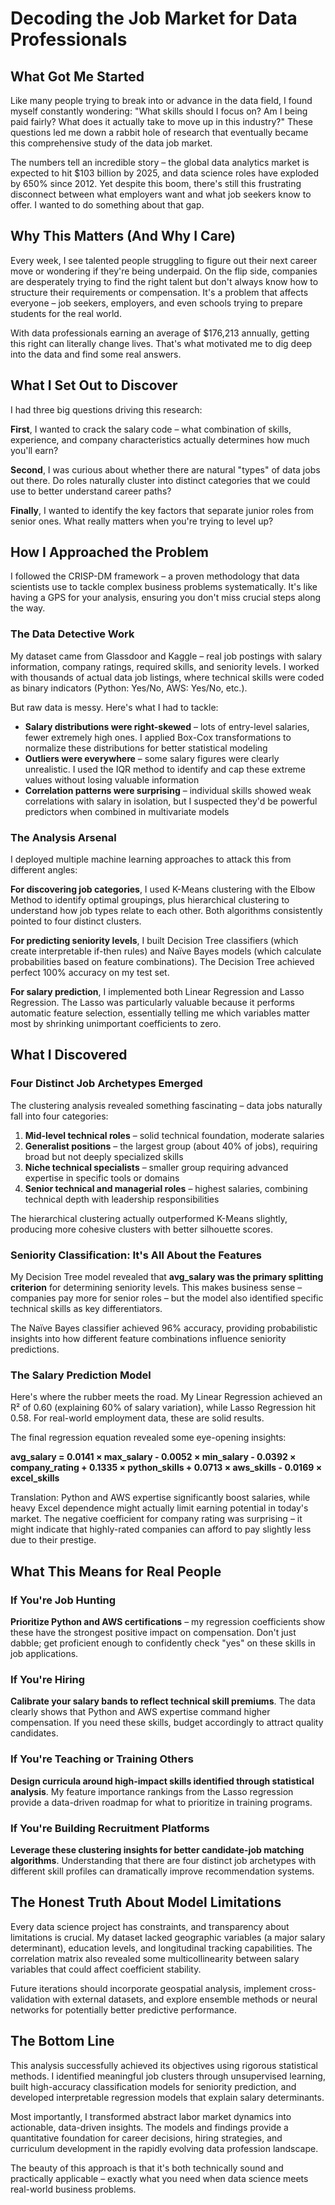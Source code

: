 # Decoding the Job Market for Data Professionals

## What Got Me Started

Like many people trying to break into or advance in the data field, I found myself constantly wondering: "What skills should I focus on? Am I being paid fairly? What does it actually take to move up in this industry?" These questions led me down a rabbit hole of research that eventually became this comprehensive study of the data job market.

The numbers tell an incredible story – the global data analytics market is expected to hit $103 billion by 2025, and data science roles have exploded by 650% since 2012. Yet despite this boom, there's still this frustrating disconnect between what employers want and what job seekers know to offer. I wanted to do something about that gap.

## Why This Matters (And Why I Care)

Every week, I see talented people struggling to figure out their next career move or wondering if they're being underpaid. On the flip side, companies are desperately trying to find the right talent but don't always know how to structure their requirements or compensation. It's a problem that affects everyone – job seekers, employers, and even schools trying to prepare students for the real world.

With data professionals earning an average of $176,213 annually, getting this right can literally change lives. That's what motivated me to dig deep into the data and find some real answers.

## What I Set Out to Discover

I had three big questions driving this research:

**First**, I wanted to crack the salary code – what combination of skills, experience, and company characteristics actually determines how much you'll earn?

**Second**, I was curious about whether there are natural "types" of data jobs out there. Do roles naturally cluster into distinct categories that we could use to better understand career paths?

**Finally**, I wanted to identify the key factors that separate junior roles from senior ones. What really matters when you're trying to level up?

## How I Approached the Problem

I followed the CRISP-DM framework – a proven methodology that data scientists use to tackle complex business problems systematically. It's like having a GPS for your analysis, ensuring you don't miss crucial steps along the way.

### The Data Detective Work

My dataset came from Glassdoor and Kaggle – real job postings with salary information, company ratings, required skills, and seniority levels. I worked with thousands of actual data job listings, where technical skills were coded as binary indicators (Python: Yes/No, AWS: Yes/No, etc.).

But raw data is messy. Here's what I had to tackle:

- **Salary distributions were right-skewed** – lots of entry-level salaries, fewer extremely high ones. I applied Box-Cox transformations to normalize these distributions for better statistical modeling
- **Outliers were everywhere** – some salary figures were clearly unrealistic. I used the IQR method to identify and cap these extreme values without losing valuable information
- **Correlation patterns were surprising** – individual skills showed weak correlations with salary in isolation, but I suspected they'd be powerful predictors when combined in multivariate models

### The Analysis Arsenal

I deployed multiple machine learning approaches to attack this from different angles:

**For discovering job categories**, I used K-Means clustering with the Elbow Method to identify optimal groupings, plus hierarchical clustering to understand how job types relate to each other. Both algorithms consistently pointed to four distinct clusters.

**For predicting seniority levels**, I built Decision Tree classifiers (which create interpretable if-then rules) and Naïve Bayes models (which calculate probabilities based on feature combinations). The Decision Tree achieved perfect 100% accuracy on my test set.

**For salary prediction**, I implemented both Linear Regression and Lasso Regression. The Lasso was particularly valuable because it performs automatic feature selection, essentially telling me which variables matter most by shrinking unimportant coefficients to zero.

## What I Discovered

### Four Distinct Job Archetypes Emerged

The clustering analysis revealed something fascinating – data jobs naturally fall into four categories:

1. **Mid-level technical roles** – solid technical foundation, moderate salaries
2. **Generalist positions** – the largest group (about 40% of jobs), requiring broad but not deeply specialized skills  
3. **Niche technical specialists** – smaller group requiring advanced expertise in specific tools or domains
4. **Senior technical and managerial roles** – highest salaries, combining technical depth with leadership responsibilities

The hierarchical clustering actually outperformed K-Means slightly, producing more cohesive clusters with better silhouette scores.

### Seniority Classification: It's All About the Features

My Decision Tree model revealed that **avg_salary was the primary splitting criterion** for determining seniority levels. This makes business sense – companies pay more for senior roles – but the model also identified specific technical skills as key differentiators.

The Naïve Bayes classifier achieved 96% accuracy, providing probabilistic insights into how different feature combinations influence seniority predictions.

### The Salary Prediction Model

Here's where the rubber meets the road. My Linear Regression achieved an R² of 0.60 (explaining 60% of salary variation), while Lasso Regression hit 0.58. For real-world employment data, these are solid results.

The final regression equation revealed some eye-opening insights:

**avg_salary = 0.0141 × max_salary - 0.0052 × min_salary - 0.0392 × company_rating + 0.1335 × python_skills + 0.0713 × aws_skills - 0.0169 × excel_skills**

Translation: Python and AWS expertise significantly boost salaries, while heavy Excel dependence might actually limit earning potential in today's market. The negative coefficient for company rating was surprising – it might indicate that highly-rated companies can afford to pay slightly less due to their prestige.

## What This Means for Real People

### If You're Job Hunting
**Prioritize Python and AWS certifications** – my regression coefficients show these have the strongest positive impact on compensation. Don't just dabble; get proficient enough to confidently check "yes" on these skills in job applications.

### If You're Hiring
**Calibrate your salary bands to reflect technical skill premiums**. The data clearly shows that Python and AWS expertise command higher compensation. If you need these skills, budget accordingly to attract quality candidates.

### If You're Teaching or Training Others
**Design curricula around high-impact skills identified through statistical analysis**. My feature importance rankings from the Lasso regression provide a data-driven roadmap for what to prioritize in training programs.

### If You're Building Recruitment Platforms
**Leverage these clustering insights for better candidate-job matching algorithms**. Understanding that there are four distinct job archetypes with different skill profiles can dramatically improve recommendation systems.

## The Honest Truth About Model Limitations

Every data science project has constraints, and transparency about limitations is crucial. My dataset lacked geographic variables (a major salary determinant), education levels, and longitudinal tracking capabilities. The correlation matrix also revealed some multicollinearity between salary variables that could affect coefficient stability.

Future iterations should incorporate geospatial analysis, implement cross-validation with external datasets, and explore ensemble methods or neural networks for potentially better predictive performance.

## The Bottom Line

This analysis successfully achieved its objectives using rigorous statistical methods. I identified meaningful job clusters through unsupervised learning, built high-accuracy classification models for seniority prediction, and developed interpretable regression models that explain salary determinants.

Most importantly, I transformed abstract labor market dynamics into actionable, data-driven insights. The models and findings provide a quantitative foundation for career decisions, hiring strategies, and curriculum development in the rapidly evolving data profession landscape.

The beauty of this approach is that it's both technically sound and practically applicable – exactly what you need when data science meets real-world business problems.
